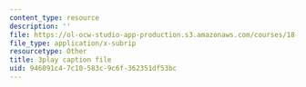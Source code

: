```yaml
---
content_type: resource
description: ''
file: https://ol-ocw-studio-app-production.s3.amazonaws.com/courses/18-s096-topics-in-mathematics-with-applications-in-finance-fall-2013/946091c47c10583c9c6f362351df53bc_uBeM1FUk4Ps.srt
file_type: application/x-subrip
resourcetype: Other
title: 3play caption file
uid: 946091c4-7c10-583c-9c6f-362351df53bc
---
```

